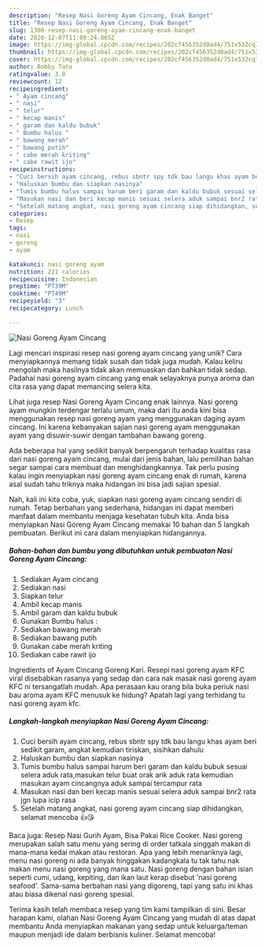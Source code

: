 ```yaml
---
description: "Resep Nasi Goreng Ayam Cincang, Enak Banget"
title: "Resep Nasi Goreng Ayam Cincang, Enak Banget"
slug: 1300-resep-nasi-goreng-ayam-cincang-enak-banget
date: 2020-12-07T11:09:24.865Z
image: https://img-global.cpcdn.com/recipes/202cf456352d0ad4/751x532cq70/nasi-goreng-ayam-cincang-foto-resep-utama.jpg
thumbnail: https://img-global.cpcdn.com/recipes/202cf456352d0ad4/751x532cq70/nasi-goreng-ayam-cincang-foto-resep-utama.jpg
cover: https://img-global.cpcdn.com/recipes/202cf456352d0ad4/751x532cq70/nasi-goreng-ayam-cincang-foto-resep-utama.jpg
author: Bobby Tate
ratingvalue: 3.8
reviewcount: 12
recipeingredient:
- " Ayam cincang"
- " nasi"
- " telur"
- " kecap manis"
- " garam dan kaldu bubuk"
- " Bumbu halus "
- " bawang merah"
- " bawang putih"
- " cabe merah kriting"
- " cabe rawit ijo"
recipeinstructions:
- "Cuci bersih ayam cincang, rebus sbntr spy tdk bau langu khas ayam beri sedikit garam, angkat kemudian tiriskan, sisihkan dahulu"
- "Haluskan bumbu dan siapkan nasinya"
- "Tumis bumbu halus sampai harum beri garam dan kaldu bubuk sesuai selera aduk rata,masukan telur buat orak arik aduk rata kemudian masukan ayam cincangnya aduk sampai tercampur rata"
- "Masukan nasi dan beri kecap manis sesuai selera aduk sampai bnr2 rata jgn lupa icip rasa"
- "Setelah matang angkat, nasi goreng ayam cincang siap dihidangkan, selamat mencoba 👍😘"
categories:
- Resep
tags:
- nasi
- goreng
- ayam

katakunci: nasi goreng ayam 
nutrition: 221 calories
recipecuisine: Indonesian
preptime: "PT39M"
cooktime: "PT49M"
recipeyield: "3"
recipecategory: Lunch

---
```



![Nasi Goreng Ayam Cincang](https://img-global.cpcdn.com/recipes/202cf456352d0ad4/751x532cq70/nasi-goreng-ayam-cincang-foto-resep-utama.jpg)

Lagi mencari inspirasi resep nasi goreng ayam cincang yang unik? Cara menyiapkannya memang tidak susah dan tidak juga mudah. Kalau keliru mengolah maka hasilnya tidak akan memuaskan dan bahkan tidak sedap. Padahal nasi goreng ayam cincang yang enak selayaknya punya aroma dan cita rasa yang dapat memancing selera kita.

Lihat juga resep Nasi Goreng Ayam Cincang enak lainnya. Nasi goreng ayam mungkin terdengar terlalu umum, maka dari itu anda kini bisa menggunakan resep nasi goreng ayam yang menggunakan daging ayam cincang. Ini karena kebanyakan sajian nasi goreng ayam menggunakan ayam yang disuwir-suwir dengan tambahan bawang goreng.

Ada beberapa hal yang sedikit banyak berpengaruh terhadap kualitas rasa dari nasi goreng ayam cincang, mulai dari jenis bahan, lalu pemilihan bahan segar sampai cara membuat dan menghidangkannya. Tak perlu pusing kalau ingin menyiapkan nasi goreng ayam cincang enak di rumah, karena asal sudah tahu triknya maka hidangan ini bisa jadi sajian spesial.


Nah, kali ini kita coba, yuk, siapkan nasi goreng ayam cincang sendiri di rumah. Tetap berbahan yang sederhana, hidangan ini dapat memberi manfaat dalam membantu menjaga kesehatan tubuh kita. Anda bisa menyiapkan Nasi Goreng Ayam Cincang memakai 10 bahan dan 5 langkah pembuatan. Berikut ini cara dalam menyiapkan hidangannya.

<!--inarticleads1-->

##### Bahan-bahan dan bumbu yang dibutuhkan untuk pembuatan Nasi Goreng Ayam Cincang:

1. Sediakan  Ayam cincang
1. Sediakan  nasi
1. Siapkan  telur
1. Ambil  kecap manis
1. Ambil  garam dan kaldu bubuk
1. Gunakan  Bumbu halus :
1. Sediakan  bawang merah
1. Sediakan  bawang putih
1. Gunakan  cabe merah kriting
1. Sediakan  cabe rawit ijo


Ingredients of Ayam Cincang Goreng Kari. Resepi nasi goreng ayam KFC viral disebabkan rasanya yang sedap dan cara nak masak nasi goreng ayam KFC ni tersangatlah mudah. Apa perasaan kau orang bila buka periuk nasi bau aroma ayam KFC menusuk ke hidung? Apatah lagi yang terhidang tu nasi goreng ayam kfc. 

<!--inarticleads2-->

##### Langkah-langkah menyiapkan Nasi Goreng Ayam Cincang:

1. Cuci bersih ayam cincang, rebus sbntr spy tdk bau langu khas ayam beri sedikit garam, angkat kemudian tiriskan, sisihkan dahulu
1. Haluskan bumbu dan siapkan nasinya
1. Tumis bumbu halus sampai harum beri garam dan kaldu bubuk sesuai selera aduk rata,masukan telur buat orak arik aduk rata kemudian masukan ayam cincangnya aduk sampai tercampur rata
1. Masukan nasi dan beri kecap manis sesuai selera aduk sampai bnr2 rata jgn lupa icip rasa
1. Setelah matang angkat, nasi goreng ayam cincang siap dihidangkan, selamat mencoba 👍😘


Baca juga: Resep Nasi Gurih Ayam, Bisa Pakai Rice Cooker. Nasi goreng merupakan salah satu menu yang sering di order tatkala singgah makan di mana-mana kedai makan atau restoran. Apa yang lebih menariknya lagi, menu nasi goreng ni ada banyak hinggakan kadangkala tu tak tahu nak makan menu nasi goreng yang mana satu. Nasi goreng dengan bahan isian seperti cumi, udang, kepiting, dan ikan laut kerap disebut &#39;nasi goreng seafood&#39;. Sama-sama berbahan nasi yang digoreng, tapi yang satu ini khas atau biasa dikenal nasi goreng spesial. 

Terima kasih telah membaca resep yang tim kami tampilkan di sini. Besar harapan kami, olahan Nasi Goreng Ayam Cincang yang mudah di atas dapat membantu Anda menyiapkan makanan yang sedap untuk keluarga/teman maupun menjadi ide dalam berbisnis kuliner. Selamat mencoba!
